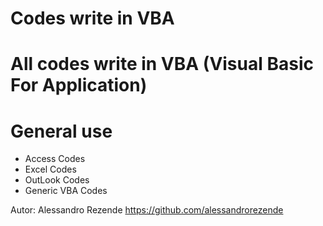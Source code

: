 # Codes write in VBA

# All codes write in VBA (Visual Basic For Application)
# General use

+ Access Codes
+ Excel Codes
+ OutLook Codes
+ Generic VBA Codes

Autor: Alessandro Rezende
https://github.com/alessandrorezende
